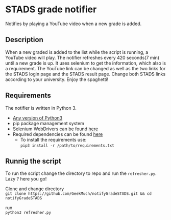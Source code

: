 # STADS grade notifier 
Notifies by playing a YouTube video when a new grade is added.

## Description
When a new graded is added to the list while the script is running, a YouTube video will play. The notifier refreshes every 420 seconds(7 min) until a new grade is up.  It uses selenium to get the information, which also is a requirement. The YouTube link can be changed as well as the two links for the STADS login page and the STADS result page. Change both STADS links according to your university. Enjoy the spaghetti! 

## Requirements
The notifier is written in Python 3.

- [Any version of Python3](https://www.python.org/downloads/)
- pip package management system
- Selenium WebDrivers can be found [here](https://www.selenium.dev/documentation/en/webdriver/driver_requirements/)
- Required dependencies can be found [here](https://github.com/GeekMuch/notifyGradeSTADS/blob/master/requirements.txt)
  - To install the requirements use:  
    ```pip3 install -r /path/to/requirements.txt```

## Runnig the script
To run the script change the directory to repo and run the ```refresher.py```.  
Lazy ? here you go!  
  
Clone and change directory  
```git clone https://github.com/GeekMuch/notifyGradeSTADS.git && cd notifyGradeSTADS ```  
  
run   
```python3 refresher.py```
